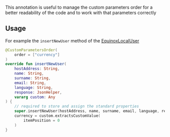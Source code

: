 This annotation is useful to manage the custom parameters order for a better readability
of the code and to work with that parameters correctly

## Usage

For example the `insertNewUser` method of the [EquinoxLocalUser](../../compose/APIs/EquinoxLocalUser.md)

```kotlin
@CustomParametersOrder(
    order = ["currency"]
)
override fun insertNewUser(
    hostAddress: String,
    name: String,
    surname: String,
    email: String,
    language: String,
    response: JsonHelper,
    vararg custom: Any
) {
    // required to store and assign the standard properties
    super.insertNewUser(hostAddress, name, surname, email, language, response)
    currency = custom.extractsCustomValue(
        itemPosition = 0
    )
}
```